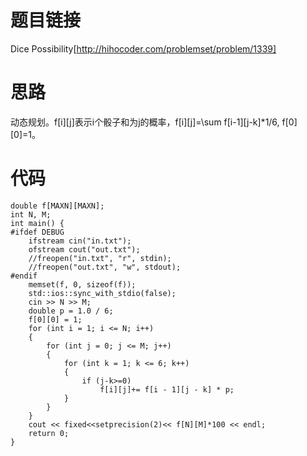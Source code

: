 ﻿# 题目链接
Dice Possibility[http://hihocoder.com/problemset/problem/1339]

# 思路
动态规划。f[i][j]表示i个骰子和为j的概率，f[i][j]=\sum f[i-1][j-k]\*1/6, f[0][0]=1。

# 代码
	double f[MAXN][MAXN];
	int N, M;
	int main() {
	#ifdef DEBUG
		ifstream cin("in.txt");
		ofstream cout("out.txt");
		//freopen("in.txt", "r", stdin);
		//freopen("out.txt", "w", stdout);
	#endif
		memset(f, 0, sizeof(f));
		std::ios::sync_with_stdio(false);
		cin >> N >> M;
		double p = 1.0 / 6;
		f[0][0] = 1;
		for (int i = 1; i <= N; i++)
		{
			for (int j = 0; j <= M; j++)
			{
				for (int k = 1; k <= 6; k++)
				{
					if (j-k>=0)
						f[i][j]+= f[i - 1][j - k] * p;
				}
			}
		}
		cout << fixed<<setprecision(2)<< f[N][M]*100 << endl;
		return 0;
	}